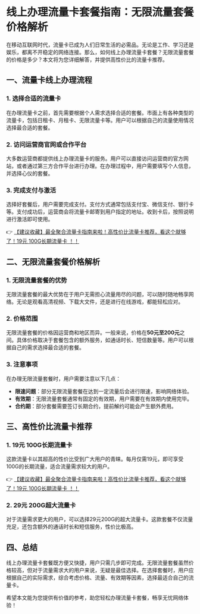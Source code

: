 # 线上办理流量卡套餐指南：无限流量套餐价格解析

在移动互联网时代，流量卡已成为人们日常生活的必需品。无论是工作、学习还是娱乐，都离不开稳定的网络连接。那么，如何线上办理流量卡套餐？无限流量套餐的价格是多少？本文将为您详细解答，并提供高性价比的流量卡推荐。

## 一、流量卡线上办理流程

### 1. 选择合适的流量卡
在办理流量卡之前，首先需要根据个人需求选择合适的套餐。市面上有各种类型的流量卡，包括日租卡、月租卡、无限流量卡等。用户可以根据自己的流量使用情况选择最合适的套餐。

### 2. 访问运营商官网或合作平台
大多数运营商都提供线上办理流量卡的服务。用户可以直接访问运营商的官方网站，或者通过第三方合作平台进行办理。在办理过程中，用户需要填写个人信息，并选择心仪的套餐。

### 3. 完成支付与激活
选择好套餐后，用户需要完成支付。支付方式通常包括支付宝、微信支付、银行卡等。支付成功后，运营商会将流量卡邮寄到用户指定的地址。收到卡后，按照说明进行激活即可使用。

👉 [【建议收藏】最全聚合流量卡指南来啦！高性价比流量卡推荐，看这个就够了！19元 100G长期流量卡 ！！](https://bit.ly/Liuliangka)

## 二、无限流量套餐价格解析

### 1. 无限流量套餐的优势
无限流量套餐的最大优势在于用户无需担心流量用尽的问题，可以随时随地畅享网络。无论是观看高清视频、下载大文件，还是进行在线游戏，都能轻松应对。

### 2. 价格范围
无限流量套餐的价格因运营商和地区而异。一般来说，价格在**50元至200元**之间。具体价格取决于套餐包含的额外服务，如通话时长、短信数量等。用户可以根据自己的需求选择最合适的套餐。

### 3. 注意事项
在办理无限流量套餐时，用户需要注意以下几点：
- **限速问题**：部分无限流量套餐在达到一定流量后会进行限速，影响网络体验。
- **有效期**：无限流量套餐通常有固定的有效期，用户需要在有效期内使用完毕。
- **合约期**：部分套餐需要签订长期合约，提前解约可能会产生额外费用。

## 三、高性价比流量卡推荐

### 1. 19元 100G长期流量卡
这款流量卡以其超高的性价比受到广大用户的青睐。每月仅需19元，即可享受100G的长期流量，适合流量需求较大的用户。

👉 [【建议收藏】最全聚合流量卡指南来啦！高性价比流量卡推荐，看这个就够了！19元 100G长期流量卡 ！！](https://bit.ly/Liuliangka)

### 2. 29元 200G超大流量卡
对于流量需求更大的用户，可以选择29元200G的超大流量卡。这款套餐不仅流量充足，还包含额外的通话时长和短信服务，性价比极高。

## 四、总结

线上办理流量卡套餐既方便又快捷，用户只需几步即可完成。无限流量套餐虽然价格较高，但对于流量需求大的用户来说，无疑是最佳选择。在选择套餐时，用户应根据自己的实际需求，综合考虑价格、流量、有效期等因素，选择最适合自己的流量卡。

希望本文能为您提供有价值的参考，助您轻松办理流量卡套餐，畅享无忧网络体验！